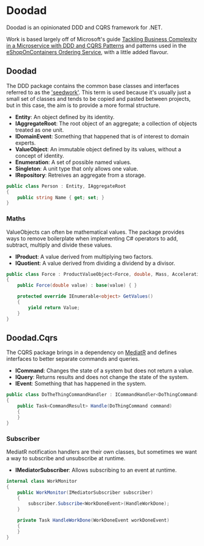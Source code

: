# Doodad

Doodad is an opinionated DDD and CQRS framework for .NET.

Work is based largely off of Microsoft's guide [Tackling Business Complexity in a Microservice with DDD and CQRS Patterns](https://docs.microsoft.com/en-us/dotnet/architecture/microservices/microservice-ddd-cqrs-patterns/) and patterns used in the [eShopOnContainers Ordering Service](https://github.com/dotnet-architecture/eShopOnContainers/tree/dev/src/Services/Ordering), with a little added flavour.

## Doodad

The DDD package contains the common base classes and interfaces referred to as the ['seedwork'](https://docs.microsoft.com/en-us/dotnet/architecture/microservices/microservice-ddd-cqrs-patterns/seedwork-domain-model-base-classes-interfaces). This term is used because it's usually just a small set of classes and tends to be copied and pasted between projects, but in this case, the aim is to provide a more formal structure.

- **Entity**: An object defined by its identity.
- **IAggregateRoot**: The root object of an aggregate; a collection of objects treated as one unit.
- **IDomainEvent**: Something that happened that is of interest to domain experts.
- **ValueObject**: An immutable object defined by its values, without a concept of identity.
- **Enumeration**: A set of possible named values.
- **Singleton**: A unit type that only allows one value.
- **IRepository**: Retreives an aggregate from a storage.

```csharp
public class Person : Entity, IAggregateRoot
{
    public string Name { get; set; }
}
```

### Maths

ValueObjects can often be mathematical values. The package provides ways to remove boilerplate when implementing C# operators to add, subtract, multiply and divide these values.

- **IProduct**: A value derived from multiplying two factors.
- **IQuotient**: A value derived from dividing a dividend by a divisor.

```csharp
public class Force : ProductValueObject<Force, double, Mass, Acceleration>
{
    public Force(double value) : base(value) { }

    protected override IEnumerable<object> GetValues()
    {
        yield return Value;
    }
}
```

## Doodad.Cqrs

The CQRS package brings in a dependency on [MediatR](https://github.com/jbogard/MediatR) and defines interfaces to better separate commands and queries.

- **ICommand**: Changes the state of a system but does not return a value.
- **IQuery**: Returns results and does not change the state of the system.
- **IEvent**: Something that has happened in the system.

```csharp
public class DoTheThingCommandHandler : ICommandHandler<DoThingCommand>
{
    public Task<CommandResult> Handle(DoThingCommand command)
    {
    }
}
```

### Subscriber

MediatR notification handlers are their own classes, but sometimes we want a way to subscribe and unsubscribe at runtime.

- **IMediatorSubscriber**: Allows subscribing to an event at runtime.

```csharp
internal class WorkMonitor
{
    public WorkMonitor(IMediatorSubscriber subscriber)
    {
        subscriber.Subscribe<WorkDoneEvent>(HandleWorkDone);
    }

    private Task HandleWorkDone(WorkDoneEvent workDoneEvent)
    {
    }
}
```